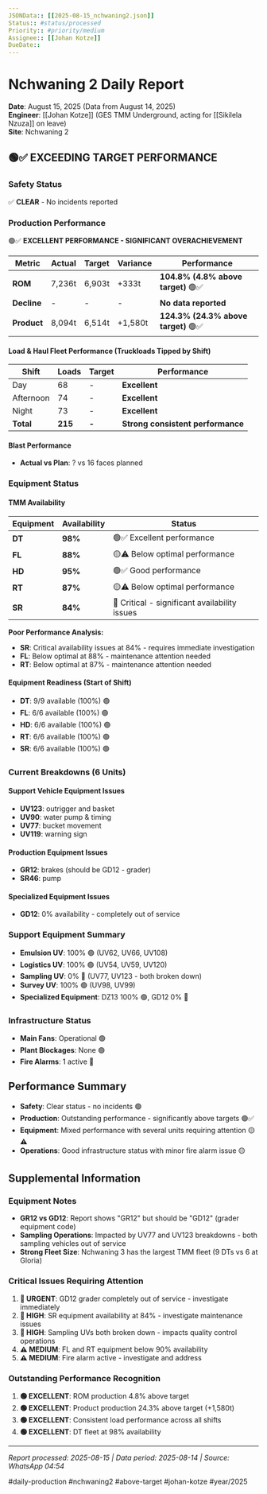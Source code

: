 ```yaml
---
JSONData:: [[2025-08-15_nchwaning2.json]]
Status:: #status/processed
Priority:: #priority/medium
Assignee:: [[Johan Kotze]]
DueDate::
---
```


# Nchwaning 2 Daily Report
**Date**: August 15, 2025 (Data from August 14, 2025)  
**Engineer**: [[Johan Kotze]] (GES TMM Underground, acting for [[Sikilela Nzuza]] on leave)  
**Site**: Nchwaning 2  

## 🟢✅ EXCEEDING TARGET PERFORMANCE

### Safety Status
✅ **CLEAR** - No incidents reported

### Production Performance
🟢✅ **EXCELLENT PERFORMANCE - SIGNIFICANT OVERACHIEVEMENT**

| Metric | Actual | Target | Variance | Performance |
|--------|--------|--------|----------|-------------|
| **ROM** | 7,236t | 6,903t | +333t | **104.8% (4.8% above target)** 🟢✅ |
| **Decline** | - | - | - | **No data reported** |
| **Product** | 8,094t | 6,514t | +1,580t | **124.3% (24.3% above target)** 🟢✅ |

#### Load & Haul Fleet Performance (Truckloads Tipped by Shift)
| Shift | Loads | Target | Performance |
|-------|-------|--------|-------------|
| Day | 68 | - | **Excellent** |
| Afternoon | 74 | - | **Excellent** |
| Night | 73 | - | **Excellent** |
| **Total** | **215** | **-** | **Strong consistent performance** |

#### Blast Performance
- **Actual vs Plan**: ? vs 16 faces planned

### Equipment Status

#### TMM Availability
| Equipment | Availability | Status |
|-----------|-------------|---------|
| **DT** | **98%** | 🟢✅ Excellent performance |
| **FL** | **88%** | 🟡⚠️ Below optimal performance |
| **HD** | **95%** | 🟢✅ Good performance |
| **RT** | **87%** | 🟡⚠️ Below optimal performance |
| **SR** | **84%** | 🔴 Critical - significant availability issues |

**Poor Performance Analysis:**
- **SR**: Critical availability issues at 84% - requires immediate investigation
- **FL**: Below optimal at 88% - maintenance attention needed  
- **RT**: Below optimal at 87% - maintenance attention needed

#### Equipment Readiness (Start of Shift)
- **DT**: 9/9 available (100%) 🟢
- **FL**: 6/6 available (100%) 🟢
- **HD**: 6/6 available (100%) 🟢
- **RT**: 6/6 available (100%) 🟢
- **SR**: 6/6 available (100%) 🟢

### Current Breakdowns (6 Units)

#### Support Vehicle Equipment Issues
- **UV123**: outrigger and basket
- **UV90**: water pump & timing
- **UV77**: bucket movement
- **UV119**: warning sign

#### Production Equipment Issues
- **GR12**: brakes (should be GD12 - grader)
- **SR46**: pump

#### Specialized Equipment Issues  
- **GD12**: 0% availability - completely out of service

### Support Equipment Summary
- **Emulsion UV**: 100% 🟢 (UV62, UV66, UV108)
- **Logistics UV**: 100% 🟢 (UV54, UV59, UV120)
- **Sampling UV**: 0% 🔴 (UV77, UV123 - both broken down)
- **Survey UV**: 100% 🟢 (UV98, UV99)
- **Specialized Equipment**: DZ13 100% 🟢, GD12 0% 🔴

### Infrastructure Status
- **Main Fans**: Operational 🟢
- **Plant Blockages**: None 🟢
- **Fire Alarms**: 1 active 🔴

## Performance Summary
- **Safety**: Clear status - no incidents 🟢
- **Production**: Outstanding performance - significantly above targets 🟢✅
- **Equipment**: Mixed performance with several units requiring attention 🟡⚠️
- **Operations**: Good infrastructure status with minor fire alarm issue 🟡

## Supplemental Information

### Equipment Notes
- **GR12 vs GD12**: Report shows "GR12" but should be "GD12" (grader equipment code)
- **Sampling Operations**: Impacted by UV77 and UV123 breakdowns - both sampling vehicles out of service
- **Strong Fleet Size**: Nchwaning 3 has the largest TMM fleet (9 DTs vs 6 at Gloria)

### Critical Issues Requiring Attention
1. **🔴 URGENT**: GD12 grader completely out of service - investigate immediately
2. **🔴 HIGH**: SR equipment availability at 84% - investigate maintenance issues
3. **🔴 HIGH**: Sampling UVs both broken down - impacts quality control operations
4. **⚠️ MEDIUM**: FL and RT equipment below 90% availability
5. **⚠️ MEDIUM**: Fire alarm active - investigate and address

### Outstanding Performance Recognition
1. **🟢 EXCELLENT**: ROM production 4.8% above target
2. **🟢 EXCELLENT**: Product production 24.3% above target (+1,580t)
3. **🟢 EXCELLENT**: Consistent load performance across all shifts
4. **🟢 EXCELLENT**: DT fleet at 98% availability

---
*Report processed: 2025-08-15 | Data period: 2025-08-14 | Source: WhatsApp 04:54*

#daily-production #nchwaning2 #above-target #johan-kotze #year/2025